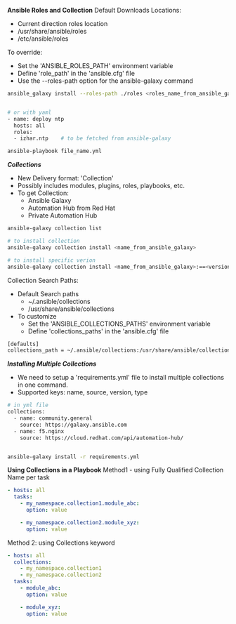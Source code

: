**Ansible Roles and Collection**
Default Downloads Locations:
- Current direction roles location
- /usr/share/ansible/roles
- /etc/ansible/roles

To override:
- Set the 'ANSIBLE_ROLES_PATH' environment variable
- Define 'role_path' in the 'ansible.cfg' file
- Use the --roles-path option for the ansible-galaxy command

```bash
ansible_galaxy install --roles-path ./roles <roles_name_from_ansible_galaxy>


# or with yaml
- name: deploy ntp
  hosts: all
  roles:
  - izhar.ntp    # to be fetched from ansible-galaxy

ansible-playbook file_name.yml
```

***Collections***
- New Delivery format: 'Collection'
- Possibly includes modules, plugins, roles, playbooks, etc.
- To get Collection:
    - Ansible Galaxy
    - Automation Hub from Red Hat
    - Private Automation Hub

```bash
ansible-galaxy collection list

# to install collection
ansible-galaxy collection install <name_from_ansible_galaxy>

# to install specific verion
ansible-galaxy collection install <name_from_ansible_galaxy>:==<version_number>
```

Collection Search Paths:
- Default Search paths
    - ~/.ansible/collections
    - /usr/share/ansible/collections
- To customize
    - Set the 'ANSIBLE_COLLECTIONS_PATHS' environment variable
    - Define 'collections_paths' in the 'ansible.cfg' file

```bash
[defaults]
collections_path = ~/.ansible/collections:/usr/share/ansible/collections:/etc/ansible/collections
```

***Installing Multiple Collections***
- We need to setup a 'requirements.yml' file to install multiple collections in one command.
- Supported keys: name, source, version, type

```bash
# in yml file
collections:
  - name: community.general
    source: https://galaxy.ansible.com
  - name: f5.nginx
    source: https://cloud.redhat.com/api/automation-hub/


ansible-galaxy install -r requirements.yml
```

**Using Collections in a Playbook**
Method1 - using Fully Qualified Collection Name per task
```yaml
- hosts: all
  tasks:
    - my_namespace.collection1.module_abc:
      option: value

    - my_namespace.collection2.module_xyz:
      option: value
```

Method 2: using Collections keyword
```yaml
- hosts: all
  collections:
    - my_namespace.collection1
    - my_namespace.collection2
  tasks:
    - module_abc:
      option: value

    - module_xyz:
      option: value
```
